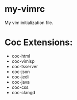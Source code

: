 # my-vimrc
My vim initialization file.

# Coc Extensions:
* coc-html
* coc-vimlsp
* coc-tsserver
* coc-json
* coc-jedi
* coc-java
* coc-css
* coc-clangd
